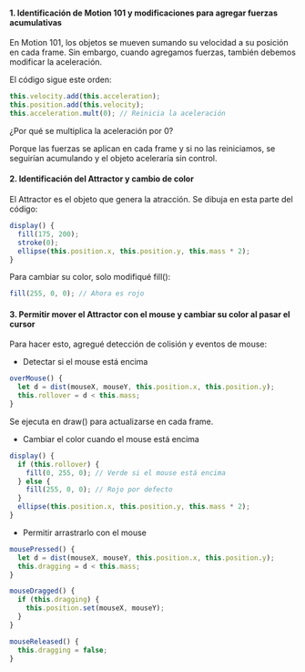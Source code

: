 #### 1. Identificación de Motion 101 y modificaciones para agregar fuerzas acumulativas

En Motion 101, los objetos se mueven sumando su velocidad a su posición en cada frame. Sin embargo, cuando agregamos fuerzas, también debemos modificar la aceleración.

El código sigue este orden:

``` js
this.velocity.add(this.acceleration);
this.position.add(this.velocity);
this.acceleration.mult(0); // Reinicia la aceleración

```

¿Por qué se multiplica la aceleración por 0?

Porque las fuerzas se aplican en cada frame y si no las reiniciamos, se seguirían acumulando y el objeto aceleraría sin control.

#### 2. Identificación del Attractor y cambio de color

El Attractor es el objeto que genera la atracción. Se dibuja en esta parte del código:

``` js
display() {
  fill(175, 200); 
  stroke(0);
  ellipse(this.position.x, this.position.y, this.mass * 2);
}

```
Para cambiar su color, solo modifiqué fill():

``` js
fill(255, 0, 0); // Ahora es rojo

```

#### 3. Permitir mover el Attractor con el mouse y cambiar su color al pasar el cursor

Para hacer esto, agregué detección de colisión y eventos de mouse:

- Detectar si el mouse está encima

``` js
overMouse() {
  let d = dist(mouseX, mouseY, this.position.x, this.position.y);
  this.rollover = d < this.mass;
}

```

Se ejecuta en draw() para actualizarse en cada frame.

- Cambiar el color cuando el mouse está encima

``` js
display() {
  if (this.rollover) {
    fill(0, 255, 0); // Verde si el mouse está encima
  } else {
    fill(255, 0, 0); // Rojo por defecto
  }
  ellipse(this.position.x, this.position.y, this.mass * 2);
}

```

- Permitir arrastrarlo con el mouse

``` js
mousePressed() {
  let d = dist(mouseX, mouseY, this.position.x, this.position.y);
  this.dragging = d < this.mass;
}

mouseDragged() {
  if (this.dragging) {
    this.position.set(mouseX, mouseY);
  }
}

mouseReleased() {
  this.dragging = false;
}

```
